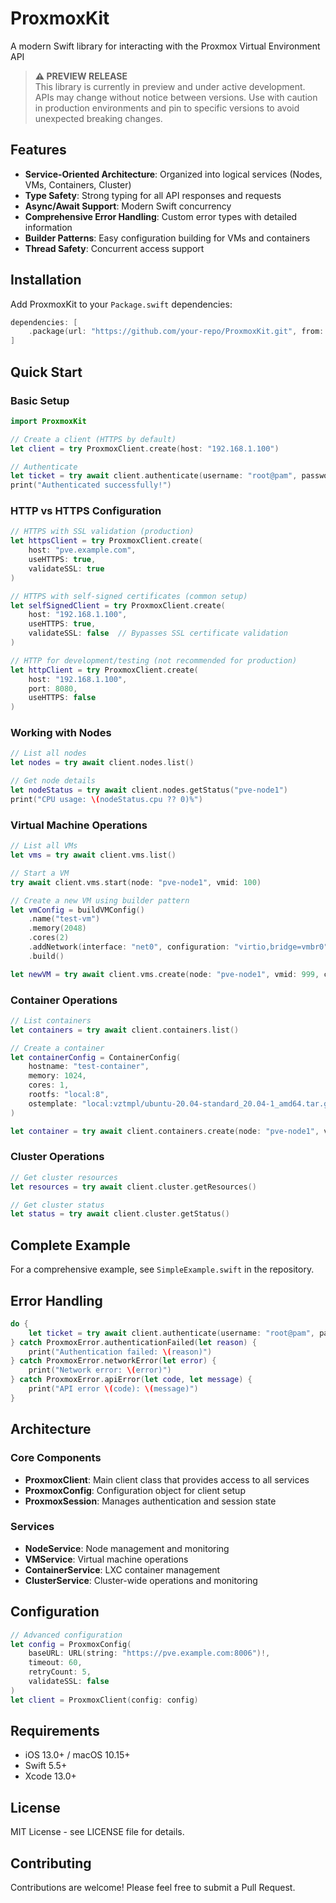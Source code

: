 # ProxmoxKit

A modern Swift library for interacting with the Proxmox Virtual Environment API

> **⚠️ PREVIEW RELEASE**  
> This library is currently in preview and under active development. APIs may change without notice between versions. Use with caution in production environments and pin to specific versions to avoid unexpected breaking changes.



## Features

- **Service-Oriented Architecture**: Organized into logical services (Nodes, VMs, Containers, Cluster)
- **Type Safety**: Strong typing for all API responses and requests
- **Async/Await Support**: Modern Swift concurrency
- **Comprehensive Error Handling**: Custom error types with detailed information
- **Builder Patterns**: Easy configuration building for VMs and containers
- **Thread Safety**: Concurrent access support

## Installation

Add ProxmoxKit to your `Package.swift` dependencies:

```swift
dependencies: [
    .package(url: "https://github.com/your-repo/ProxmoxKit.git", from: "0.1.0")
]
```

## Quick Start

### Basic Setup

```swift
import ProxmoxKit

// Create a client (HTTPS by default)
let client = try ProxmoxClient.create(host: "192.168.1.100")

// Authenticate
let ticket = try await client.authenticate(username: "root@pam", password: "password")
print("Authenticated successfully!")
```

### HTTP vs HTTPS Configuration

```swift
// HTTPS with SSL validation (production)
let httpsClient = try ProxmoxClient.create(
    host: "pve.example.com",
    useHTTPS: true,
    validateSSL: true
)

// HTTPS with self-signed certificates (common setup)
let selfSignedClient = try ProxmoxClient.create(
    host: "192.168.1.100",
    useHTTPS: true,
    validateSSL: false  // Bypasses SSL certificate validation
)

// HTTP for development/testing (not recommended for production)
let httpClient = try ProxmoxClient.create(
    host: "192.168.1.100",
    port: 8080,
    useHTTPS: false
)
```

### Working with Nodes

```swift
// List all nodes
let nodes = try await client.nodes.list()

// Get node details
let nodeStatus = try await client.nodes.getStatus("pve-node1")
print("CPU usage: \(nodeStatus.cpu ?? 0)%")
```

### Virtual Machine Operations

```swift
// List all VMs
let vms = try await client.vms.list()

// Start a VM
try await client.vms.start(node: "pve-node1", vmid: 100)

// Create a new VM using builder pattern
let vmConfig = buildVMConfig()
    .name("test-vm")
    .memory(2048)
    .cores(2)
    .addNetwork(interface: "net0", configuration: "virtio,bridge=vmbr0")
    .build()

let newVM = try await client.vms.create(node: "pve-node1", vmid: 999, config: vmConfig)
```

### Container Operations

```swift
// List containers
let containers = try await client.containers.list()

// Create a container
let containerConfig = ContainerConfig(
    hostname: "test-container",
    memory: 1024,
    cores: 1,
    rootfs: "local:8",
    ostemplate: "local:vztmpl/ubuntu-20.04-standard_20.04-1_amd64.tar.gz"
)

let container = try await client.containers.create(node: "pve-node1", vmid: 200, config: containerConfig)
```

### Cluster Operations

```swift
// Get cluster resources
let resources = try await client.cluster.getResources()

// Get cluster status
let status = try await client.cluster.getStatus()
```

## Complete Example

For a comprehensive example, see `SimpleExample.swift` in the repository.

## Error Handling

```swift
do {
    let ticket = try await client.authenticate(username: "root@pam", password: "password")
} catch ProxmoxError.authenticationFailed(let reason) {
    print("Authentication failed: \(reason)")
} catch ProxmoxError.networkError(let error) {
    print("Network error: \(error)")
} catch ProxmoxError.apiError(let code, let message) {
    print("API error \(code): \(message)")
}
```

## Architecture

### Core Components

- **ProxmoxClient**: Main client class that provides access to all services
- **ProxmoxConfig**: Configuration object for client setup
- **ProxmoxSession**: Manages authentication and session state

### Services

- **NodeService**: Node management and monitoring
- **VMService**: Virtual machine operations
- **ContainerService**: LXC container management  
- **ClusterService**: Cluster-wide operations and monitoring

## Configuration

```swift
// Advanced configuration
let config = ProxmoxConfig(
    baseURL: URL(string: "https://pve.example.com:8006")!,
    timeout: 60,
    retryCount: 5,
    validateSSL: false
)
let client = ProxmoxClient(config: config)
```

## Requirements

- iOS 13.0+ / macOS 10.15+
- Swift 5.5+
- Xcode 13.0+

## License

MIT License - see LICENSE file for details.

## Contributing

Contributions are welcome! Please feel free to submit a Pull Request.
